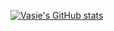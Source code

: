 [![Vasie's GitHub stats](https://github-readme-stats.vercel.app/api?username=Vasie1337&theme=dark)](https://github.com/anuraghazra/github-readme-stats)
